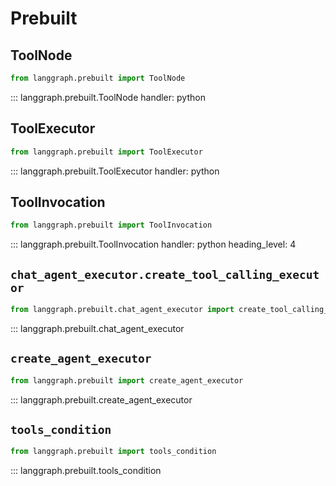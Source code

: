 # Prebuilt

## ToolNode

```python
from langgraph.prebuilt import ToolNode
```

::: langgraph.prebuilt.ToolNode
    handler: python
    

## ToolExecutor

```python
from langgraph.prebuilt import ToolExecutor
```

::: langgraph.prebuilt.ToolExecutor
    handler: python
    

## ToolInvocation

```python
from langgraph.prebuilt import ToolInvocation
```

::: langgraph.prebuilt.ToolInvocation
    handler: python
    heading_level: 4


## `chat_agent_executor.create_tool_calling_executor`

```python
from langgraph.prebuilt.chat_agent_executor import create_tool_calling_executor
```

::: langgraph.prebuilt.chat_agent_executor

## `create_agent_executor`

```python
from langgraph.prebuilt import create_agent_executor
```

::: langgraph.prebuilt.create_agent_executor


## `tools_condition`

```python
from langgraph.prebuilt import tools_condition
```

::: langgraph.prebuilt.tools_condition